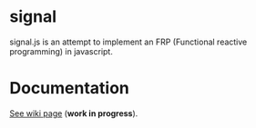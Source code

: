 signal
======

signal.js is an attempt to implement an FRP (Functional reactive programming) in javascript.

Documentation
=============

[See wiki page](https://github.com/yelouafi/signal/wiki) (**work in progress**).
